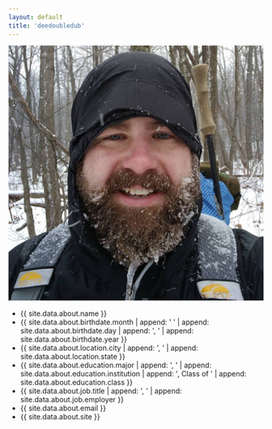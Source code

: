 ```yaml
---
layout: default
title: 'deedoubledub'
---
```


<div class="bio">
  <img id="profile" src="/assets/images/profile.jpg" />

  <ul class="fa-ul">
    <li><i class="fa fa-li fa-user"></i> {{ site.data.about.name }}</li>
    <li><i class="fa fa-li fa-calendar-o"></i> {{ site.data.about.birthdate.month | append: ' ' | append: site.data.about.birthdate.day | append: ', ' | append: site.data.about.birthdate.year }}</li>
    <li><i class="fa fa-li fa-map-marker"></i> {{ site.data.about.location.city | append: ', ' | append: site.data.about.location.state }}</li>
    <li><i class="fa fa-li fa-graduation-cap"></i> {{ site.data.about.education.major | append: ', ' | append: site.data.about.education.institution | append: ', Class of ' | append: site.data.about.education.class }}</li>
    <li><i class="fa fa-li fa-briefcase"></i> {{ site.data.about.job.title | append: ', ' | append: site.data.about.job.employer }}</li>
    <li><i class="fa fa-li fa-envelope"></i> {{ site.data.about.email }}</li>
    <li><i class="fa fa-li fa-link"></i> {{ site.data.about.site }}</li>
  </ul>
</div>
